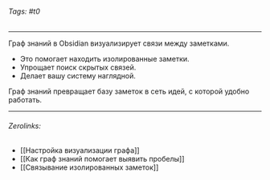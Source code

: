 ###### Tags:  #t0
___
Граф знаний в Obsidian визуализирует связи между заметками.

- Это помогает находить изолированные заметки.
- Упрощает поиск скрытых связей.
- Делает вашу систему наглядной.

Граф знаний превращает базу заметок в сеть идей, с которой удобно работать.
___
###### Zerolinks: 
- [[Настройка визуализации графа]]
- [[Как граф знаний помогает выявить пробелы]]
- [[Связывание изолированных заметок]]